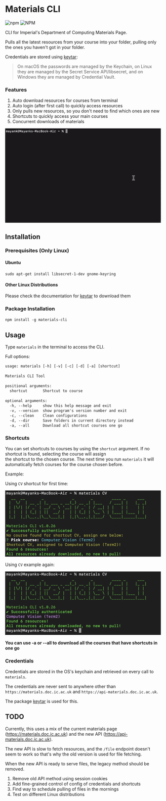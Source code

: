
# Materials CLI
![npm](https://img.shields.io/npm/v/materials-cli) ![NPM](https://img.shields.io/npm/l/materials-cli)

CLI for Imperial's Department of Computing Materials Page.

Pulls all the latest resources from your course into your folder, pulling only the ones you haven't got in your folder.

Credentials are stored using [keytar](https://www.npmjs.com/package/keytar):

> On macOS the passwords are managed by the Keychain, on Linux they are managed by the Secret Service API/libsecret, and on Windows they are managed by Credential Vault.


### Features
1. Auto download resources for courses from terminal
2. Auto login (after first call) to quickly access resources
3. Only pulls new resources, so you don't need to find which ones are new
4. Shortcuts to quickly access your main courses
5. Concurrent downloads of materials

![CLI demo](media/demo.gif)

## Installation

### Prerequisites (Only Linux)

#### Ubuntu

`sudo apt-get install libsecret-1-dev gnome-keyring`

#### Other Linux Distributions

Please check the documentation for [keytar](https://www.npmjs.com/package/keytar) to download them

### Package Installation

`npm install -g materials-cli`


## Usage

Type `materials` in the terminal to access the CLI.

Full options:

```  
usage: materials [-h] [-v] [-c] [-d] [-a] [shortcut]

Materials CLI Tool

positional arguments:
  shortcut       Shortcut to course

optional arguments:
  -h, --help     show this help message and exit
  -v, --version  show program's version number and exit
  -c, --clean    Clean configurations
  -d, --dir      Save folders in current directory instead
  -a, --all      Download all shortcut courses one go

 ```  

### Shortcuts

You can set shortcuts to courses by using the `shortcut` argument. If no shortcut is found, selecting the course will assign  
the shortcut to the chosen course. The next time you run `materials` it will automatically fetch courses for the course chosen before.

Example:

Using `CV` shortcut for first time:

![Shortcut Example 1](media/shortcut1.png)

Using `CV` example again:

![Shortcut Example 2](media/shortcut2.png)

**You can use -a or --all to download all the courses that have shortcuts in one go**

### Credentials

Credentials are stored in the OS's keychain and retrieved on every call to `materials`.

The credentials are never sent to anywhere other than `https://materials.doc.ic.ac.uk` and `https://api-materials.doc.ic.ac.uk`.

The package [keytar](https://www.npmjs.com/package/keytar) is used for this.

## TODO

Currently, this uses a mix of the current materials page (https://materials.doc.ic.ac.uk) and the new API (https://api-materials.doc.ic.ac.uk).

The new API is slow to fetch resources, and the `/file` endpoint doesn't seem to work so that's why the old version is used for file fetching.

When the new API is ready to serve files, the legacy method should be removed.

1. Remove old API method using session cookies
2. Add fine-grained control of config of credentials and shortcuts
3. Find way to schedule pulling of files in the mornings
4. Test on different Linux distributions
